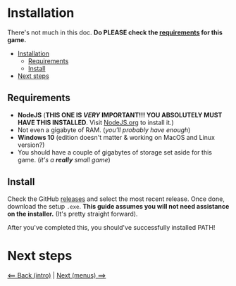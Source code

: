 # Installation

There's not much in this doc. **Do PLEASE check the [requirements](#requirements) for this game.**

- [Installation](#installation)
  - [Requirements](#requirements)
  - [Install](#install)
- [Next steps](#next-steps)

## Requirements

- **NodeJS** (**THIS ONE IS *VERY* IMPORTANT!!! YOU ABSOLUTELY MUST HAVE THIS INSTALLED**. Visit [NodeJS.org](https://nodejs.org) to install it.)
- Not even a gigabyte of RAM. (*you'll probably have enough*)
- **Windows 10** (edition doesn't matter & working on MacOS and Linux version?)
- You should have a couple of gigabytes of storage set aside for this game. (*it's a **really** small game*)

## Install

Check the GitHub [releases](https://github.com/cmexdev/PATH/releases) and select the most recent release. Once done, download the setup `.exe`. **This guide assumes you will not need assistance on the installer.** (It's pretty straight forward).

After you've completed this, you should've successfully installed PATH!

# Next steps

[<== Back (intro)](README.md) | [Next (menus) ==>](menu.md)